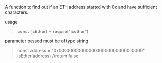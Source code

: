A function to find out if an ETH address started with 0x and have sufficient characters.


usage 
> const {isEther} = require("isether")

parameter passed must be of type string
> const address = "0x0000000000000000000000000000000"
>isEther(address) //return false